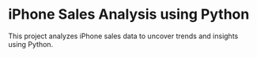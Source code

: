 # iPhone Sales Analysis using Python  
This project analyzes iPhone sales data to uncover trends and insights using Python.
